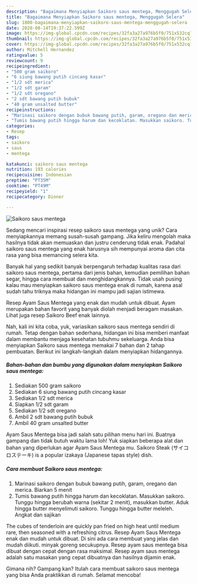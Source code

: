 ```yaml
---
description: "Bagaimana Menyiapkan Saikoro saus mentega, Menggugah Selera"
title: "Bagaimana Menyiapkan Saikoro saus mentega, Menggugah Selera"
slug: 1800-bagaimana-menyiapkan-saikoro-saus-mentega-menggugah-selera
date: 2020-08-14T19:37:22.599Z
image: https://img-global.cpcdn.com/recipes/32fa3a27a976b5f0/751x532cq70/saikoro-saus-mentega-foto-resep-utama.jpg
thumbnail: https://img-global.cpcdn.com/recipes/32fa3a27a976b5f0/751x532cq70/saikoro-saus-mentega-foto-resep-utama.jpg
cover: https://img-global.cpcdn.com/recipes/32fa3a27a976b5f0/751x532cq70/saikoro-saus-mentega-foto-resep-utama.jpg
author: Mitchell Hernandez
ratingvalue: 5
reviewcount: 9
recipeingredient:
- "500 gram saikoro"
- "6 siung bawang putih cincang kasar"
- "1/2 sdt merica"
- "1/2 sdt garam"
- "1/2 sdt oregano"
- "2 sdt bawang putih bubuk"
- "40 gram unsalted butter"
recipeinstructions:
- "Marinasi saikoro dengan bubuk bawang putih, garam, oregano dan merica. Biarkan 5 menit"
- "Tumis bawang putih hingga harum dan kecoklatan. Masukkan saikoro. Tunggu hingga berubah warna (sekitar 2 menit), masukkan butter. Aduk hingga butter menyelimuti saikoro. Tunggu hingga butter meleleh. Angkat dan sajikan"
categories:
- Resep
tags:
- saikoro
- saus
- mentega

katakunci: saikoro saus mentega 
nutrition: 193 calories
recipecuisine: Indonesian
preptime: "PT35M"
cooktime: "PT49M"
recipeyield: "1"
recipecategory: Dinner

---
```



![Saikoro saus mentega](https://img-global.cpcdn.com/recipes/32fa3a27a976b5f0/751x532cq70/saikoro-saus-mentega-foto-resep-utama.jpg)

Sedang mencari inspirasi resep saikoro saus mentega yang unik? Cara menyiapkannya memang susah-susah gampang. Jika keliru mengolah maka hasilnya tidak akan memuaskan dan justru cenderung tidak enak. Padahal saikoro saus mentega yang enak harusnya sih mempunyai aroma dan cita rasa yang bisa memancing selera kita.

Banyak hal yang sedikit banyak berpengaruh terhadap kualitas rasa dari saikoro saus mentega, pertama dari jenis bahan, kemudian pemilihan bahan segar, hingga cara membuat dan menghidangkannya. Tidak usah pusing kalau mau menyiapkan saikoro saus mentega enak di rumah, karena asal sudah tahu triknya maka hidangan ini mampu jadi sajian istimewa.

Resep Ayam Saus Mentega yang enak dan mudah untuk dibuat. Ayam merupakan bahan favorit yang banyak diolah menjadi beragam masakan. Lihat juga resep Saikoro Beef enak lainnya.


Nah, kali ini kita coba, yuk, variasikan saikoro saus mentega sendiri di rumah. Tetap dengan bahan sederhana, hidangan ini bisa memberi manfaat dalam membantu menjaga kesehatan tubuhmu sekeluarga. Anda bisa menyiapkan Saikoro saus mentega memakai 7 bahan dan 2 tahap pembuatan. Berikut ini langkah-langkah dalam menyiapkan hidangannya.

<!--inarticleads1-->

##### Bahan-bahan dan bumbu yang digunakan dalam menyiapkan Saikoro saus mentega:

1. Sediakan 500 gram saikoro
1. Sediakan 6 siung bawang putih cincang kasar
1. Sediakan 1/2 sdt merica
1. Siapkan 1/2 sdt garam
1. Sediakan 1/2 sdt oregano
1. Ambil 2 sdt bawang putih bubuk
1. Ambil 40 gram unsalted butter


Ayam Saus Mentega bisa jadi salah satu pilihan menu hari ini. Buatnya gampang dan tidak butuh waktu lama loh! Yuk siapkan beberapa alat dan bahan yang diperlukan agar Ayam Saus Mentega mu. Saikoro Steak (サイコロステーキ) is a popular izakaya (Japanese tapas style) dish. 

<!--inarticleads2-->

##### Cara membuat Saikoro saus mentega:

1. Marinasi saikoro dengan bubuk bawang putih, garam, oregano dan merica. Biarkan 5 menit
1. Tumis bawang putih hingga harum dan kecoklatan. Masukkan saikoro. Tunggu hingga berubah warna (sekitar 2 menit), masukkan butter. Aduk hingga butter menyelimuti saikoro. Tunggu hingga butter meleleh. Angkat dan sajikan


The cubes of tenderloin are quickly pan fried on high heat until medium rare, then seasoned with a refreshing citrus. Resep Ayam Saus Mentega enak dan mudah untuk dibuat. Di sini ada cara membuat yang jelas dan mudah diikuti. minyak goreng secukupnya. Resep ayam saus mentega bisa dibuat dengan cepat dengan rasa maksimal. Resep ayam saus mentega adalah satu masakan yang cepat dibuatnya dan hasilnya dijamin enak. 

Gimana nih? Gampang kan? Itulah cara membuat saikoro saus mentega yang bisa Anda praktikkan di rumah. Selamat mencoba!
